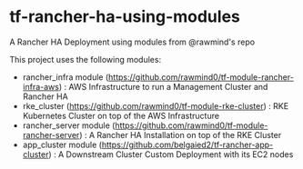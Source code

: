 # tf-rancher-ha-using-modules
A Rancher HA Deployment using modules from @rawmind's repo

This project uses the following modules:
- rancher_infra module (https://github.com/rawmind0/tf-module-rancher-infra-aws) : AWS Infrastructure to run a Management Cluster and Rancher HA
- rke_cluster (https://github.com/rawmind0/tf-module-rke-cluster) : RKE Kubernetes Cluster on top of the AWS Infrastructure
- rancher_server module (https://github.com/rawmind0/tf-module-rancher-server) : A Rancher HA Installation on top of the RKE Cluster
- app_cluster module (https://github.com/belgaied2/tf-rancher-app-cluster) : A Downstream Cluster Custom Deployment with its EC2 nodes




